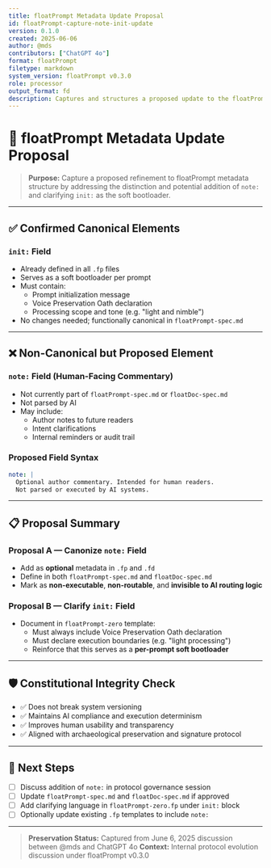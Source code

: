 ```yaml
---
title: floatPrompt Metadata Update Proposal
id: floatPrompt-capture-note-init-update
version: 0.1.0
created: 2025-06-06
author: @mds
contributors: ["ChatGPT 4o"]
format: floatPrompt
filetype: markdown
system_version: floatPrompt v0.3.0
role: processor
output_format: fd
description: Captures and structures a proposed update to the floatPrompt protocol regarding the standardization of `note:` and clarification of the `init:` field
---
```


# 🏺 floatPrompt Metadata Update Proposal

> **Purpose:** Capture a proposed refinement to floatPrompt metadata structure by addressing the distinction and potential addition of `note:` and clarifying `init:` as the soft bootloader.

---

## ✅ Confirmed Canonical Elements

### `init:` Field
- Already defined in all `.fp` files
- Serves as a soft bootloader per prompt
- Must contain:
  - Prompt initialization message
  - Voice Preservation Oath declaration
  - Processing scope and tone (e.g. "light and nimble")
- No changes needed; functionally canonical in `floatPrompt-spec.md`

---

## ❌ Non-Canonical but Proposed Element

### `note:` Field (Human-Facing Commentary)
- Not currently part of `floatPrompt-spec.md` or `floatDoc-spec.md`
- Not parsed by AI
- May include:
  - Author notes to future readers
  - Intent clarifications
  - Internal reminders or audit trail

### Proposed Field Syntax
```yaml
note: |
  Optional author commentary. Intended for human readers.
  Not parsed or executed by AI systems.
```

---

## 📋 Proposal Summary

### Proposal A — Canonize `note:` Field
- Add as **optional** metadata in `.fp` and `.fd`
- Define in both `floatPrompt-spec.md` and `floatDoc-spec.md`
- Mark as **non-executable**, **non-routable**, and **invisible to AI routing logic**

### Proposal B — Clarify `init:` Field
- Document in `floatPrompt-zero` template:
  - Must always include Voice Preservation Oath declaration
  - Must declare execution boundaries (e.g. "light processing")
  - Reinforce that this serves as a **per-prompt soft bootloader**

---

## 🛡️ Constitutional Integrity Check

- ✅ Does not break system versioning
- ✅ Maintains AI compliance and execution determinism
- ✅ Improves human usability and transparency
- ✅ Aligned with archaeological preservation and signature protocol

---

## 🔗 Next Steps

- [ ] Discuss addition of `note:` in protocol governance session
- [ ] Update `floatPrompt-spec.md` and `floatDoc-spec.md` if approved
- [ ] Add clarifying language in `floatPrompt-zero.fp` under `init:` block
- [ ] Optionally update existing `.fp` templates to include `note:`

---

> **Preservation Status:** Captured from June 6, 2025 discussion between @mds and ChatGPT 4o
> **Context:** Internal protocol evolution discussion under floatPrompt v0.3.0
